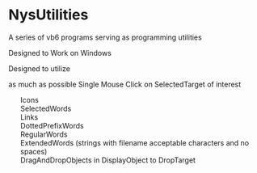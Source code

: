 NysUtilities
============
A series of vb6 programs serving as programming utilities
<p>
Designed to Work on Windows
<p>
Designed to utilize <p>
as much as possible Single Mouse Click on SelectedTarget of interest<br>
<ul>
Icons <br>
SelectedWords <br>
Links <br>
DottedPrefixWords <br>
RegularWords <br>
ExtendedWords (strings with filename acceptable characters and no spaces) <br>
DragAndDropObjects in DisplayObject to DropTarget 
</ul>